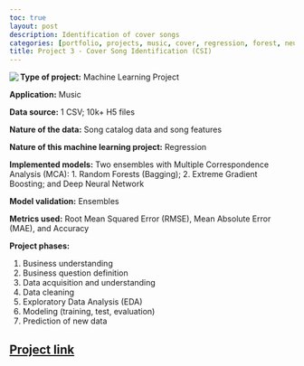 ```yaml
---
toc: true
layout: post
description: Identification of cover songs 
categories: [portfolio, projects, music, cover, regression, forest, neural network, ann, mca]
title: Project 3 - Cover Song Identification (CSI)
---
```


<img align="left" src="https://www.mundopositivo.com.br/wp-content/uploads/2020/08/mexicano-viraliza-na-web-apos-fazer-cover-bizarro-de-freddie-mercury-1.png"/>

**Type of project:** Machine Learning Project

**Application:** Music

**Data source:** 1 CSV; 10k+ H5 files

**Nature of the data:** Song catalog data and song features

**Nature of this machine learning project:** Regression

**Implemented models:** Two ensembles with Multiple Correspondence Analysis (MCA): 1. Random Forests (Bagging); 2. Extreme Gradient Boosting; and Deep Neural Network

**Model validation:** Ensembles

**Metrics used:** Root Mean Squared Error (RMSE), Mean Absolute Error (MAE), and Accuracy

**Project phases:**
1. Business understanding
2. Business question definition
3. Data acquisition and understanding
4. Data cleaning
5. Exploratory Data Analysis (EDA)
6. Modeling (training, test, evaluation)
7. Prediction of new data

## [Project link](https://github.com/Andygrammer/CoverSongIdentification/blob/main/CoverSongIdentification.ipynb) 
